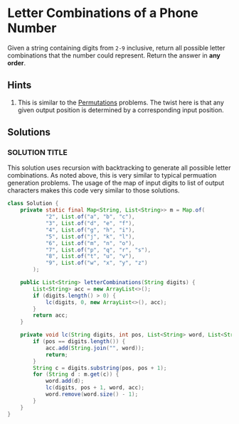 # Letter Combinations of a Phone Number

Given a string containing digits from `2-9` inclusive, return all possible
letter combinations that the number could represent. Return the answer in
**any order**.

## Hints

1. This is similar to the [Permutations](../permutations) problems. The twist
   here is that any given output position is determined by a corresponding
   input position.

## Solutions

### SOLUTION TITLE

This solution uses recursion with backtracking to generate all possible
letter combinations. As noted above, this is very similar to typical
permuation generation problems. The usage of the map of input digits to list
of output characters makes this code very similar to those solutions.

```java
class Solution {
    private static final Map<String, List<String>> m = Map.of(
            "2", List.of("a", "b", "c"),
            "3", List.of("d", "e", "f"),
            "4", List.of("g", "h", "i"),
            "5", List.of("j", "k", "l"),
            "6", List.of("m", "n", "o"),
            "7", List.of("p", "q", "r", "s"),
            "8", List.of("t", "u", "v"),
            "9", List.of("w", "x", "y", "z")
        );

    public List<String> letterCombinations(String digits) {
        List<String> acc = new ArrayList<>();
        if (digits.length() > 0) {
            lc(digits, 0, new ArrayList<>(), acc);
        }
        return acc;
    }

    private void lc(String digits, int pos, List<String> word, List<String> acc) {
        if (pos == digits.length()) {
            acc.add(String.join("", word));
            return;
        }
        String c = digits.substring(pos, pos + 1);
        for (String d : m.get(c)) {
            word.add(d);
            lc(digits, pos + 1, word, acc);
            word.remove(word.size() - 1);
        }
    }
}
```
